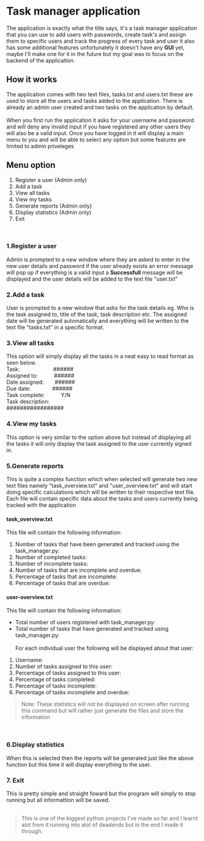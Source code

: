 # Task manager application
The application is exactly what the title says, it's a task manager application that you can use to add users with passwords, create task's and assign them to specific users and track the progress of every task and user it also has some additional features unfortunately it doesn't have any **GUI** yet, maybe I'll make one for it in the future but my goal was to focus on the backend of the application. 

## How it works
The application comes with two text files, tasks.txt and users.txt these are used to store all the users and tasks added to the application.
There is already an admin user created and two tasks on the application by default. </br>
</br>
When you first run the application it asks for your username and password and will deny any invalid input if you have registered any other users they will also be a valid input.
Once you have logged in it will display a main menu to you and will be able to select any option but some features are limited to admin priveleges </br>
## Menu option 
1. Register a user (Admin only)
2. Add a task
3. View all tasks
4. View my tasks
5. Generate reports (Admin only)
6. Display statistics (Admin only)
7. Exit
</br>

### 1.Register a user
Admin is prompted to a new window where they are asked to enter in the new user details and password
if the user already exists an error message will pop up if everything is a valid input a **Successfull** message will be displayed and the user details will be added to the text file "user.txt" 
</br>

### 2.Add a task
User is prompted to a new window that asks for the task details eg. Who is the task assigned to, title of the task, task description etc. The assigned date will be generated automatically and everything will be written to the text file "tasks.txt" in a specific format.
</br>

### 3.View all tasks
This option will simply display all the tasks in a neat easy to read format as seen below.
</br>
 Task: &ensp;&ensp;&ensp;&ensp;&ensp;&ensp;&ensp;&ensp;&ensp;&ensp;&ensp;&ensp;######</br>
 Assigned to:  &ensp;&ensp;&ensp;&ensp;&ensp;    ######</br>
 Date assigned: &ensp;&ensp;&ensp;   ######</br>
 Due date:    &ensp;&ensp;&ensp;&ensp;&ensp;&ensp;&ensp;     ######</br>
 Task complete:  &ensp;&ensp;&ensp;&ensp;&ensp;  Y/N</br>
 Task description:</br>
 #################
</br>

### 4.View my tasks
This option is very similar to the option above but instead of displaying all the tasks it will only display the task assigned to the user currently signed in.
</br>

### 5.Generate reports
This is quite a complex function which when selected will generate two new text files namely "task_overview.txt" and "user_overview.txt" and will start doing specific calculations which will be written to their respective text file. Each file will contain specific data about the tasks and users currently being tracked with the application 

#### task_overview.txt
This file will contain the following information:
1. Number of tasks that have been generated and tracked using the task_manager.py: 
2. Number of completed tasks:
3. Number of incomplete tasks:
4. Number of tasks that are incomplete and overdue:
5. Percentage of tasks that are incomplete: 
6. Percentage of tasks that are overdue:

#### user-overview.txt
This file will contain the following information: </br>
* Total number of users registered with task_manager.py:
* Total number of tasks that have generated and tracked using task_manager.py:
  </br>
  </br>
For each individual user the following will be displayed about that user:
1. Username:
2. Number of tasks assigned to this user: 
3. Percentage of tasks assigned to this user:
4. Percentage of tasks completed:
5. Percentage of tasks incomplete:
6. Percentage of tasks incomplete and overdue:

> Note: These statistics will not be displayed on screen after running this command but will rather just generate the files and store the information
</br>

### 6.Display statistics
When this is selected then the reports will be generated just like the above function but this time it will display everything to the user.

### 7. Exit
This is pretty simple and straight foward but the program will simply to stop running but all informattion will be saved.
</br>
</br>
>This is one of the biggest python projects I've made so far and I learnt alot from it running into alot of deadends but in the end I made it through.
